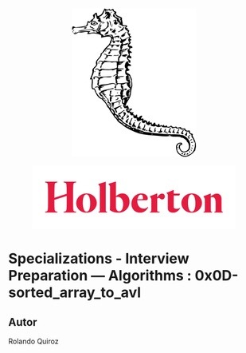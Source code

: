 # 
<p align="center">
  <img src="https://github.com/rolandoquiroz/images/blob/master/seahorse-draw.png" />
</p>

<p align="center">
  <img src="https://github.com/rolandoquiroz/images/blob/master/holberton-logo.png" />
</p>

# Specializations - Interview Preparation ― Algorithms : 0x0D-sorted_array_to_avl


## Autor
Rolando Quiroz
